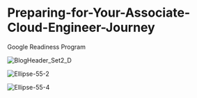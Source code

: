 # Preparing-for-Your-Associate-Cloud-Engineer-Journey 

Google Readiness Program


![BlogHeader_Set2_D](https://user-images.githubusercontent.com/58718316/185797362-7e67c72e-1f02-45f5-a0f9-b617a3c376a3.png)

![Ellipse-55-2](https://user-images.githubusercontent.com/58718316/185797370-b9fc0eac-eb01-4eea-a1f3-b4b64099d591.png)


![Ellipse-55-4](https://user-images.githubusercontent.com/58718316/185797375-c7abff30-997e-48c5-a7ac-053edf893cdd.png)


